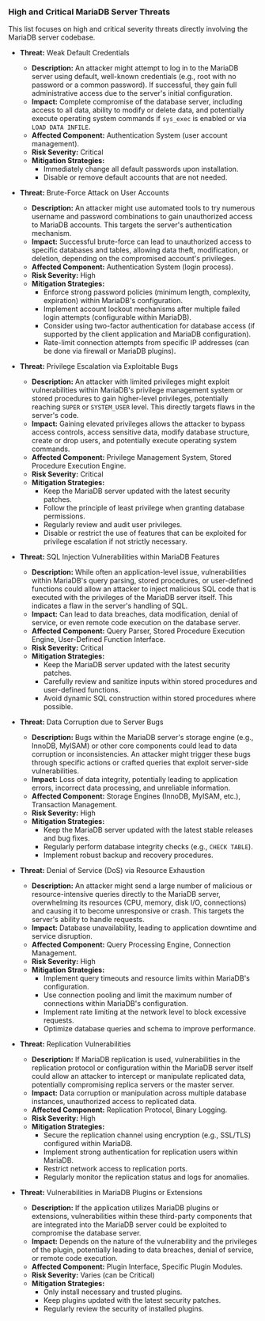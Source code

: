 ### High and Critical MariaDB Server Threats

This list focuses on high and critical severity threats directly involving the MariaDB server codebase.

*   **Threat:** Weak Default Credentials
    *   **Description:** An attacker might attempt to log in to the MariaDB server using default, well-known credentials (e.g., root with no password or a common password). If successful, they gain full administrative access due to the server's initial configuration.
    *   **Impact:** Complete compromise of the database server, including access to all data, ability to modify or delete data, and potentially execute operating system commands if `sys_exec` is enabled or via `LOAD DATA INFILE`.
    *   **Affected Component:** Authentication System (user account management).
    *   **Risk Severity:** Critical
    *   **Mitigation Strategies:**
        *   Immediately change all default passwords upon installation.
        *   Disable or remove default accounts that are not needed.

*   **Threat:** Brute-Force Attack on User Accounts
    *   **Description:** An attacker might use automated tools to try numerous username and password combinations to gain unauthorized access to MariaDB accounts. This targets the server's authentication mechanism.
    *   **Impact:** Successful brute-force can lead to unauthorized access to specific databases and tables, allowing data theft, modification, or deletion, depending on the compromised account's privileges.
    *   **Affected Component:** Authentication System (login process).
    *   **Risk Severity:** High
    *   **Mitigation Strategies:**
        *   Enforce strong password policies (minimum length, complexity, expiration) within MariaDB's configuration.
        *   Implement account lockout mechanisms after multiple failed login attempts (configurable within MariaDB).
        *   Consider using two-factor authentication for database access (if supported by the client application and MariaDB configuration).
        *   Rate-limit connection attempts from specific IP addresses (can be done via firewall or MariaDB plugins).

*   **Threat:** Privilege Escalation via Exploitable Bugs
    *   **Description:** An attacker with limited privileges might exploit vulnerabilities within MariaDB's privilege management system or stored procedures to gain higher-level privileges, potentially reaching `SUPER` or `SYSTEM_USER` level. This directly targets flaws in the server's code.
    *   **Impact:**  Gaining elevated privileges allows the attacker to bypass access controls, access sensitive data, modify database structure, create or drop users, and potentially execute operating system commands.
    *   **Affected Component:** Privilege Management System, Stored Procedure Execution Engine.
    *   **Risk Severity:** Critical
    *   **Mitigation Strategies:**
        *   Keep the MariaDB server updated with the latest security patches.
        *   Follow the principle of least privilege when granting database permissions.
        *   Regularly review and audit user privileges.
        *   Disable or restrict the use of features that can be exploited for privilege escalation if not strictly necessary.

*   **Threat:** SQL Injection Vulnerabilities within MariaDB Features
    *   **Description:** While often an application-level issue, vulnerabilities within MariaDB's query parsing, stored procedures, or user-defined functions could allow an attacker to inject malicious SQL code that is executed with the privileges of the MariaDB server itself. This indicates a flaw in the server's handling of SQL.
    *   **Impact:**  Can lead to data breaches, data modification, denial of service, or even remote code execution on the database server.
    *   **Affected Component:** Query Parser, Stored Procedure Execution Engine, User-Defined Function Interface.
    *   **Risk Severity:** Critical
    *   **Mitigation Strategies:**
        *   Keep the MariaDB server updated with the latest security patches.
        *   Carefully review and sanitize inputs within stored procedures and user-defined functions.
        *   Avoid dynamic SQL construction within stored procedures where possible.

*   **Threat:** Data Corruption due to Server Bugs
    *   **Description:**  Bugs within the MariaDB server's storage engine (e.g., InnoDB, MyISAM) or other core components could lead to data corruption or inconsistencies. An attacker might trigger these bugs through specific actions or crafted queries that exploit server-side vulnerabilities.
    *   **Impact:** Loss of data integrity, potentially leading to application errors, incorrect data processing, and unreliable information.
    *   **Affected Component:** Storage Engines (InnoDB, MyISAM, etc.), Transaction Management.
    *   **Risk Severity:** High
    *   **Mitigation Strategies:**
        *   Keep the MariaDB server updated with the latest stable releases and bug fixes.
        *   Regularly perform database integrity checks (e.g., `CHECK TABLE`).
        *   Implement robust backup and recovery procedures.

*   **Threat:** Denial of Service (DoS) via Resource Exhaustion
    *   **Description:** An attacker might send a large number of malicious or resource-intensive queries directly to the MariaDB server, overwhelming its resources (CPU, memory, disk I/O, connections) and causing it to become unresponsive or crash. This targets the server's ability to handle requests.
    *   **Impact:**  Database unavailability, leading to application downtime and service disruption.
    *   **Affected Component:** Query Processing Engine, Connection Management.
    *   **Risk Severity:** High
    *   **Mitigation Strategies:**
        *   Implement query timeouts and resource limits within MariaDB's configuration.
        *   Use connection pooling and limit the maximum number of connections within MariaDB's configuration.
        *   Implement rate limiting at the network level to block excessive requests.
        *   Optimize database queries and schema to improve performance.

*   **Threat:** Replication Vulnerabilities
    *   **Description:** If MariaDB replication is used, vulnerabilities in the replication protocol or configuration within the MariaDB server itself could allow an attacker to intercept or manipulate replicated data, potentially compromising replica servers or the master server.
    *   **Impact:** Data corruption or manipulation across multiple database instances, unauthorized access to replicated data.
    *   **Affected Component:** Replication Protocol, Binary Logging.
    *   **Risk Severity:** High
    *   **Mitigation Strategies:**
        *   Secure the replication channel using encryption (e.g., SSL/TLS) configured within MariaDB.
        *   Implement strong authentication for replication users within MariaDB.
        *   Restrict network access to replication ports.
        *   Regularly monitor the replication status and logs for anomalies.

*   **Threat:** Vulnerabilities in MariaDB Plugins or Extensions
    *   **Description:** If the application utilizes MariaDB plugins or extensions, vulnerabilities within these third-party components that are integrated into the MariaDB server could be exploited to compromise the database server.
    *   **Impact:**  Depends on the nature of the vulnerability and the privileges of the plugin, potentially leading to data breaches, denial of service, or remote code execution.
    *   **Affected Component:** Plugin Interface, Specific Plugin Modules.
    *   **Risk Severity:** Varies (can be Critical)
    *   **Mitigation Strategies:**
        *   Only install necessary and trusted plugins.
        *   Keep plugins updated with the latest security patches.
        *   Regularly review the security of installed plugins.